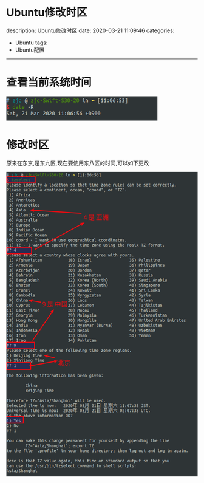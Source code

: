 #   Ubuntu修改时区
description: Ubuntu修改时区
date: 2020-03-21 11:09:46
categories:
- Ubuntu
tags:
- Ubuntu配置
---
#   查看当前系统时间

![](../images/2020/03/20200321001.png)


#   修改时区
原来在东京,是东九区,现在要使用东八区的时间,可以如下更改

![](../images/2020/03/20200321002.png)

